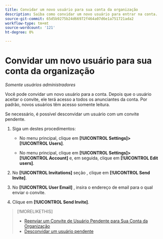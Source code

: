 ```yaml
---
title: Convidar um novo usuário para sua conta da organização
description: Saiba como convidar um novo usuário para entrar na conta.
source-git-commit: 65d5b9275b24d66972f464a07d6e1a751721ada2
workflow-type: tm+mt
source-wordcount: '121'
ht-degree: 0%

---
```


# Convidar um novo usuário para sua conta da organização

*Somente usuários administradores*

Você pode convidar um novo usuário para a conta. Depois que o usuário aceitar o convite, ele terá acesso a todos os anunciantes da conta. Por padrão, novos usuários têm acesso somente leitura.

Se necessário, é possível desconvidar um usuário com um convite pendente.

1. Siga um destes procedimentos:

   * No menu principal, clique em **[!UICONTROL Settings]>[!UICONTROL Users]**.

   * No menu principal, clique em **[!UICONTROL Settings]>[!UICONTROL Account]** e, em seguida, clique em **[!UICONTROL Edit users]**.

1. No **[!UICONTROL Invitations]** seção , clique em **[!UICONTROL Send Invite]**.

1. No **[!UICONTROL User Email]** , insira o endereço de email para o qual enviar o convite.

1. Clique em **[!UICONTROL Send Invite]**.

>[!MORELIKETHIS]
>
>* [Reenviar um Convite de Usuário Pendente para Sua Conta da Organização](user-resend-invite.md)
>* [Desconvidar um usuário pendente](user-uninvite.md)


<!-- >* [Edit User Permissions or Delete a User](user-edit.md) -->
